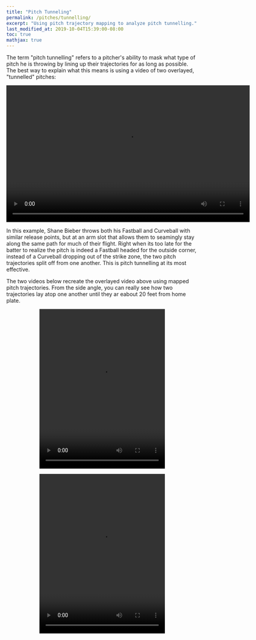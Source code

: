 ```yaml
---
title: "Pitch Tunneling"
permalink: /pitches/tunnelling/
excerpt: "Using pitch trajectory mapping to analyze pitch tunnelling."
last_modified_at: 2019-10-04T15:39:00-08:00
toc: true
mathjax: true
---
```

The term "pitch tunnelling" refers to a pitcher's ability to mask what type of pitch he is throwing by lining up their trajectories for as long as possible. The best way to explain what this means is using a video of two overlayed, "tunnelled" pitches:

<p align="center">
    <video width="640" height="360" controls="controls">
        <source src="/assets/videos/Bieber_FF_CU_vid.mp4" type="video/mp4">
    </video>
</p>

In this example, Shane Bieber throws both his Fastball and Curveball with similar release points, but at an arm slot that allows them to seamingly stay along the same path for much of their flight. Right when its too late for the batter to realize the pitch is indeed a Fastball headed for the outside corner, instead of a Curveball dropping out of the strike zone, the two pitch trajectories split off from one another. This is pitch tunnelling at its most effective.

The two videos below recreate the overlayed video above using mapped pitch trajectories. From the side angle, you can really see how two trajectories lay atop one another until they ar eabout 20 feet from home plate.


<p align="center">
    <video width="330" height="420" controls="controls">
        <source src="/assets/videos/Bieber_FF_CU_broadcast.mp4" type="video/mp4">
    </video>
</p>
<p align="center">
    <video width="330" height="420" controls="controls">
        <source src="/assets/videos/Bieber_FF_CU_side.mp4" type="video/mp4">
    </video>
</p>